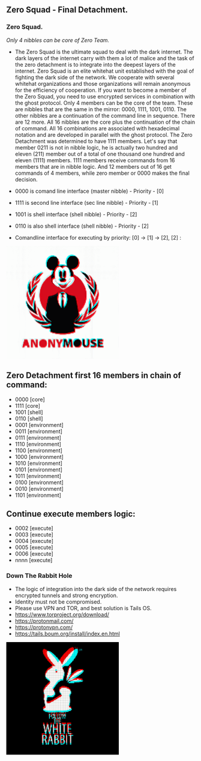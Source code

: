 ## Zero Squad - Final Detachment.

### Zero Squad.

*Only 4 nibbles can be core of Zero Team.*

- The Zero Squad is the ultimate squad to deal with the dark internet. The dark layers of the internet carry with them a lot of malice and the task of the zero detachment is to integrate into the deepest layers of the internet. Zero Squad is an elite whitehat unit established with the goal of fighting the dark side of the network. We cooperate with several whitehat organizations and those organizations will remain anonymous for the efficiency of cooperation. If you want to become a member of the Zero Squad, you need to use encrypted services in combination with the ghost protocol. Only 4 members can be the core of the team. These are nibbles that are the same in the mirror: 0000, 1111, 1001, 0110. The other nibbles are a continuation of the command line in sequence. There are 12 more. All 16 nibbles are the core plus the continuation of the chain of command. All 16 combinations are associated with hexadecimal notation and are developed in parallel with the ghost protocol. The Zero Detachment was determined to have 1111 members. Let's say that member 0211 is not in nibble logic, he is actually two hundred and eleven (211) member out of a total of one thousand one hundred and eleven (1111) members. 1111 members receive commands from 16 members that are in nibble logic. And 12 members out of 16 get commands of 4 members, while zero member or 0000 makes the final decision.

- 0000 is comand line interface (master nibble) - Priority - [0]
- 1111 is second line interface (sec line nibble) - Priority - [1]
- 1001 is shell interface (shell nibble) - Priority - [2]
- 0110 is also shell interface (shell nibble) - Priority - [2]
- Comandline interface for executing by priority: [0] -> [1] -> [2], [2] :

<p align="left">
  <img src="https://github.com/antistereotip/ghost/blob/main/SOCIETY/mouseanimation.gif" width="300" />
</p>

## Zero Detachment first 16 members in chain of command:

- 0000 [core]
- 1111 [core]
- 1001 [shell]
- 0110 [shell]
- 0001 [environment]
- 0011 [environment]
- 0111 [environment]
- 1110 [environment]
- 1100 [environment]
- 1000 [environment]
- 1010 [environment]
- 0101 [environment]
- 1011 [environment]
- 0100 [environment]
- 0010 [environment]
- 1101 [environment]

## Continue execute members logic:

- 0002 [execute]
- 0003 [execute]
- 0004 [execute]
- 0005 [execute]
- 0006 [execute]
- nnnn [execute]


### Down The Rabbit Hole

- The logic of integration into the dark side of the network requires encrypted tunnels and strong encryption. 
- Identity must not be compromised.
- Please use VPN and TOR, and best solution is Tails OS. 
- https://www.torproject.org/download/
- https://protonmail.com/
- https://protonvpn.com/
- https://tails.boum.org/install/index.en.html

<p align="left">
  <img src="https://github.com/antistereotip/ghost/blob/main/SOCIETY/whiterabbit.gif" width="300" />
</p>


